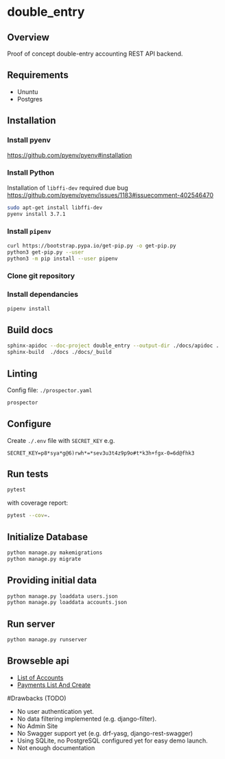 # double_entry
## Overview
Proof of concept double-entry accounting REST API backend.

## Requirements
* Ununtu 
* Postgres 

## Installation

### Install pyenv 
https://github.com/pyenv/pyenv#installation

### Install Python 

Installation of `libffi-dev` required due bug
https://github.com/pyenv/pyenv/issues/1183#issuecomment-402546470

```bash
sudo apt-get install libffi-dev
pyenv install 3.7.1
```

### Install `pipenv`

```bash
curl https://bootstrap.pypa.io/get-pip.py -o get-pip.py
python3 get-pip.py --user
python3 -m pip install --user pipenv

```

### Clone git repository


### Install dependancies
```bash
pipenv install
```

## Build docs
```bash
sphinx-apidoc --doc-project double_entry --output-dir ./docs/apidoc . ./*/migrations ./manage.py accounts/tests/ postings/tests
sphinx-build  ./docs ./docs/_build
```

## Linting
Config file: `./prospector.yaml` 
```bash
prospector
```

## Configure
Create `./.env` file with `SECRET_KEY` e.g.
```dotenv
SECRET_KEY=p8*sya*g@6)rwh*=*sev3u3t4z9p9o#t*k3h+fgx-0=6d@fhk3

```

## Run tests
```bash
pytest
```
with coverage report:
```bash
pytest --cov=.
```

## Initialize Database
```bash
python manage.py makemigrations
python manage.py migrate
```

## Providing initial data
```bash
python manage.py loaddata users.json
python manage.py loaddata accounts.json

```

## Run server
```bash
python manage.py runserver
```

## Browseble api
 - [List of Accounts](http://127.0.0.1:8000/accounts/accounts/)
 - [Payments List And Create](http://127.0.0.1:8000/payments/payments/)
 
#Drawbacks (TODO)
 - No user authentication yet.
 - No data filtering implemented (e.g. django-filter).
 - No Admin Site
 - No Swagger support yet (e.g. drf-yasg, django-rest-swagger)
 - Using SQLite, no PostgreSQL configured yet for easy demo launch.
 - Not enough documentation

